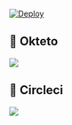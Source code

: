 

[![Deploy](https://www.herokucdn.com/deploy/button.svg)](https://heroku.com/deploy?template=https://github.com/kadir008/kcvbnm)

## 🚀 Okteto
<a href="https://cloud.okteto.com/deploy?repository=https://github.com/kadir008/kcvbnm"><img src="https://img.shields.io/badge/Deploy%20To%20Okteto-informational?style=for-the-badge&logo=Okteto"/></a>

## 🚀 Circleci
<a href="https://circleci.com/"><img src="https://img.shields.io/badge/CircleCi%20Deploy-red?style=for-the-badge&logo=circleci"/></a>
